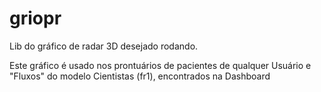 # griopr
Lib do gráfico de radar 3D desejado rodando.

Este gráfico é usado nos prontuários de pacientes de qualquer Usuário e "Fluxos" do modelo Cientistas (fr1), encontrados na Dashboard

